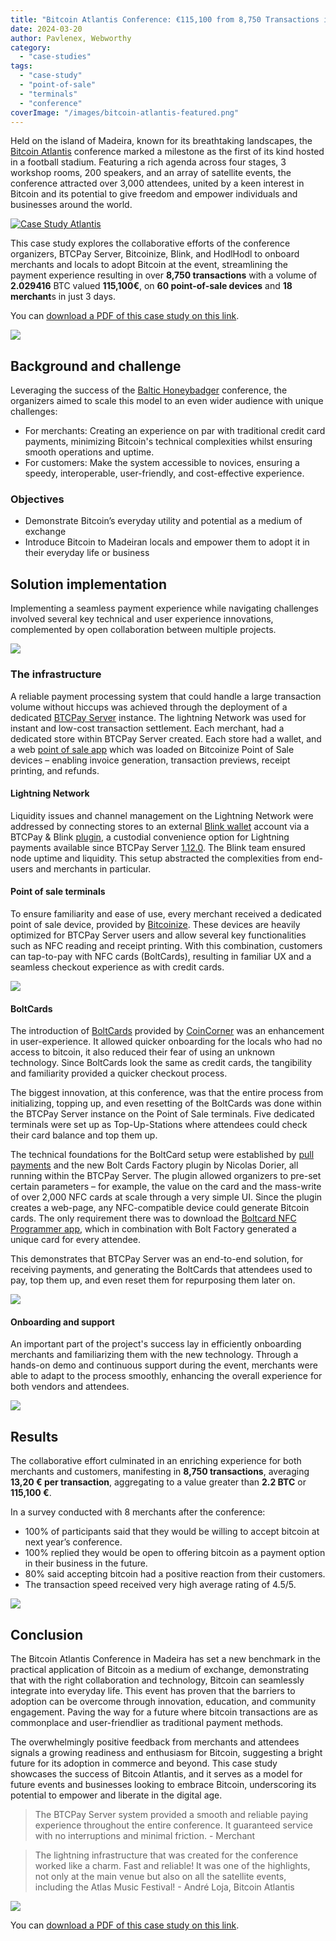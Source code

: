 ```yaml
---
title: "Bitcoin Atlantis Conference: €115,100 from 8,750 Transactions in 3 Days, Showcasing Bitcoin's Role as a Payment Method"
date: 2024-03-20
author: Pavlenex, Webworthy
category:
  - "case-studies"
tags:
  - "case-study"
  - "point-of-sale"
  - "terminals"
  - "conference"
coverImage: "/images/bitcoin-atlantis-featured.png"
---
```


Held on the island of Madeira, known for its breathtaking landscapes, the [Bitcoin Atlantis](http://bitcoinatlantis.com) conference marked a milestone as the first of its kind hosted in a football stadium. Featuring a rich agenda across four stages, 3 workshop rooms, 200 speakers, and an array of satellite events, the conference attracted over 3,000 attendees, united by a keen interest in Bitcoin and its potential to give freedom and empower individuals and businesses around the world. 

[![Case Study Atlantis](https://img.youtube.com/vi/9xDPJRgdZhs/mqdefault.jpg)](https://www.youtube.com/watch?v=9xDPJRgdZhs)

This case study explores the collaborative efforts of the conference organizers, BTCPay Server, Bitcoinize, Blink, and HodlHodl to onboard merchants and locals to adopt Bitcoin at the event, streamlining the payment experience resulting in over **8,750 transactions** with a volume of **2.029416** BTC valued **115,100€**, on **60 point-of-sale devices** and **18 merchant**s in just 3 days.

You can [download a PDF of this case study on this link](https://btcpayserver.org/case-studies/BitcoinAtlantis.pdf).

![](/images/BitcoinAtlantis-2.png)

## Background and challenge

Leveraging the success of the [Baltic Honeybadger](https://blog.btcpayserver.org/case-study-hodlhodl-2023/) conference, the organizers aimed to scale this model to an even wider audience with unique challenges:
- For merchants: Creating an experience on par with traditional credit card payments, minimizing Bitcoin's technical complexities whilst ensuring smooth operations and uptime.
- For customers: Make the system accessible to novices, ensuring a speedy, interoperable, user-friendly, and cost-effective experience.

### Objectives

- Demonstrate Bitcoin’s everyday utility and potential as a medium of exchange
- Introduce Bitcoin to Madeiran locals and empower them to adopt it in their everyday life or business

## Solution implementation

Implementing a seamless payment experience while navigating challenges involved several key technical and user experience innovations, complemented by open collaboration between multiple projects.

![](/images/BitcoinAtlantis-3.png)

### The infrastructure

A reliable payment processing system that could handle a large transaction volume without hiccups was achieved through the deployment of a dedicated [BTCPay Server](https://btcpayserver.org) instance. The lightning Network was used for instant and low-cost transaction settlement. Each merchant, had a dedicated store within BTCPay Server created. Each store had a wallet, and a web [point of sale app](https://docs.btcpayserver.org/Apps/#point-of-sale-app) which was loaded on Bitcoinize Point of Sale devices – enabling invoice generation, transaction previews, receipt printing, and refunds. 

#### Lightning Network

Liquidity issues and channel management on the Lightning Network were addressed by connecting stores to an external [Blink wallet](http://blink.sv) account via a BTCPay & Blink [plugin](https://www.blink.sv/blog/introducing-the-blink-plugin-for-btcpay-server), a custodial convenience option for Lightning payments available since BTCPay Server [1.12.0](https://blog.btcpayserver.org/btcpay-server-1-12-0/). The Blink team ensured node uptime and liquidity. This setup abstracted the complexities from end-users and merchants in particular.

#### Point of sale terminals

To ensure familiarity and ease of use, every merchant received a dedicated point of sale device, provided by [Bitcoinize](https://bitcoinize.com). These devices are heavily optimized for BTCPay Server users and allow several key functionalities such as NFC reading and receipt printing. With this combination, customers can tap-to-pay with NFC cards (BoltCards), resulting in familiar UX and a seamless checkout experience as with credit cards.

![](/images/BitcoinAtlantis-4.png)

#### BoltCards

The introduction of [BoltCards](https://www.boltcard.org) provided by [CoinCorner](https://www.coincorner.com) was an enhancement in user-experience. It allowed quicker onboarding for the locals who had no access to bitcoin, it also reduced their fear of using an unknown technology. Since BoltCards look the same as credit cards, the tangibility and familiarity provided a quicker checkout process. 

The biggest innovation, at this conference, was that the entire process from initializing, topping up, and even resetting of the BoltCards was done within the BTCPay Server instance on the Point of Sale terminals. Five dedicated terminals were set up as Top-Up-Stations where attendees could check their card balance and top them up.

The technical foundations for the BoltCard setup were established by [pull payments](https://docs.btcpayserver.org/PullPayments/) and the new Bolt Cards Factory plugin by Nicolas Dorier, all running within the BTCPay Server. The plugin allowed organizers to pre-set certain parameters – for example, the value on the card and the mass-write of over 2,000 NFC cards at scale through a very simple UI. Since the plugin creates a web-page, any NFC-compatible device could generate Bitcoin cards. The only requirement there was to download the [Boltcard NFC Programmer app](https://play.google.com/store/apps/details?id=com.lightningnfcapp), which in combination with Bolt Factory generated a unique card for every attendee. 

This demonstrates that BTCPay Server was an end-to-end solution, for receiving payments, and generating the BoltCards that attendees used to pay, top them up, and even reset them for repurposing them later on.

![](/images/BitcoinAtlantis-6.png)

#### Onboarding and support

An important part of the project's success lay in efficiently onboarding merchants and familiarizing them with the new technology. Through a hands-on demo and continuous support during the event, merchants were able to adapt to the process smoothly, enhancing the overall experience for both vendors and attendees.

![](/images/BitcoinAtlantis-7.png)

## Results

The collaborative effort culminated in an enriching experience for both merchants and customers, manifesting in **8,750 transactions**, averaging **13,20 € per transaction**, aggregating to a value greater than **2.2 BTC** or **115,100 €**.

In a survey conducted with 8 merchants after the conference: 

- 100% of participants said that they would be willing to accept bitcoin at next year’s conference.
- 100% replied they would be open to offering bitcoin as a payment option in their business in the future.
- 80% said accepting bitcoin had a positive reaction from their customers.
- The transaction speed received very high average rating of 4.5/5.

![](/images/BitcoinAtlantis-8.png)

## Conclusion

The Bitcoin Atlantis Conference in Madeira has set a new benchmark in the practical application of Bitcoin as a medium of exchange, demonstrating that with the right collaboration and technology, Bitcoin can seamlessly integrate into everyday life. This event has proven that the barriers to adoption can be overcome through innovation, education, and community engagement. Paving the way for a future where bitcoin transactions are as commonplace and user-friendlier as traditional payment methods. 

The overwhelmingly positive feedback from merchants and attendees signals a growing readiness and enthusiasm for Bitcoin, suggesting a bright future for its adoption in commerce and beyond. This case study showcases the success of Bitcoin Atlantis, and it serves as a model for future events and businesses looking to embrace Bitcoin, underscoring its potential to empower and liberate in the digital age.

> The BTCPay Server system provided a smooth and reliable paying experience throughout the entire conference. It guaranteed service with no interruptions and minimal friction. - Merchant

> The lightning infrastructure that was created for the conference worked like a charm. Fast and reliable! It was one of the highlights, not only at the main venue but also on all the satellite events, including the Atlas Music Festival! - André Loja, Bitcoin Atlantis

![](/images/BitcoinAtlantis-9.png)

You can [download a PDF of this case study on this link](https://btcpayserver.org/case-studies/BitcoinAtlantis.pdf).
